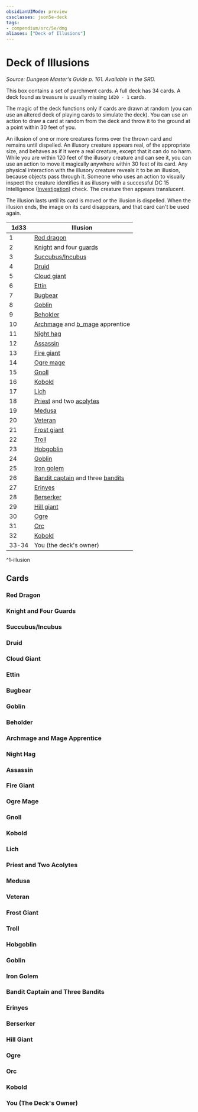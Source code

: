 ```yaml
---
obsidianUIMode: preview
cssclasses: json5e-deck
tags:
- compendium/src/5e/dmg
aliases: ["Deck of Illusions"]
---
```

# Deck of Illusions
*Source: Dungeon Master's Guide p. 161. Available in the SRD.*  

This box contains a set of parchment cards. A full deck has 34 cards. A deck found as treasure is usually missing `1d20 - 1` cards.

The magic of the deck functions only if cards are drawn at random (you can use an altered deck of playing cards to simulate the deck). You can use an action to draw a card at random from the deck and throw it to the ground at a point within 30 feet of you.

An illusion of one or more creatures forms over the thrown card and remains until dispelled. An illusory creature appears real, of the appropriate size, and behaves as if it were a real creature, except that it can do no harm. While you are within 120 feet of the illusory creature and can see it, you can use an action to move it magically anywhere within 30 feet of its card. Any physical interaction with the illusory creature reveals it to be an illusion, because objects pass through it. Someone who uses an action to visually inspect the creature identifies it as illusory with a successful DC 15 Intelligence ([Investigation](_skills.md#Investigation)) check. The creature then appears translucent.

The illusion lasts until its card is moved or the illusion is dispelled. When the illusion ends, the image on its card disappears, and that card can't be used again.

| 1d33 | Illusion |
|------|----------|
| 1 | [Red dragon](b_adult-red-dragon.md) |
| 2 | [Knight](b_knight.md) and four [guards](b_guard.md) |
| 3 | [Succubus/Incubus](b_succubus.md) |
| 4 | [Druid](b_druid.md) |
| 5 | [Cloud giant](b_cloud-giant.md) |
| 6 | [Ettin](b_ettin.md) |
| 7 | [Bugbear](b_bugbear.md) |
| 8 | [Goblin](b_goblin.md) |
| 9 | [Beholder](2.%20GM%20Tools/5eTools%20Compendium%20&%20Rules/_compendium/bestiary/aberration/b_beholder.md) |
| 10 | [Archmage](b_archmage.md) and [b_mage](b_mage.md) apprentice |
| 11 | [Night hag](2.%20GM%20Tools/5eTools%20Compendium%20&%20Rules/_compendium/bestiary/fiend/b_night-hag.md) |
| 12 | [Assassin](b_assassin.md) |
| 13 | [Fire giant](b_fire-giant.md) |
| 14 | [Ogre mage](b_oni.md) |
| 15 | [Gnoll](b_gnoll.md) |
| 16 | [Kobold](b_kobold.md) |
| 17 | [Lich](compendium/bestiary/undead/lich.md) |
| 18 | [Priest](b_priest.md) and two [acolytes](2.%20GM%20Tools/5eTools%20Compendium%20&%20Rules/_compendium/bestiary/humanoid/b_acolyte.md) |
| 19 | [Medusa](b_medusa.md) |
| 20 | [Veteran](b_veteran.md) |
| 21 | [Frost giant](b_frost-giant.md) |
| 22 | [Troll](b_troll.md) |
| 23 | [Hobgoblin](b_hobgoblin.md) |
| 24 | [Goblin](b_goblin.md) |
| 25 | [Iron golem](b_iron-golem.md) |
| 26 | [Bandit captain](b_bandit-captain.md) and three [bandits](b_bandit.md) |
| 27 | [Erinyes](b_erinyes.md) |
| 28 | [Berserker](b_berserker.md) |
| 29 | [Hill giant](b_hill-giant.md) |
| 30 | [Ogre](b_ogre.md) |
| 31 | [Orc](b_orc.md) |
| 32 | [Kobold](b_kobold.md) |
| 33-34 | You (the deck's owner) |
^1-illusion

## Cards

### Red Dragon


### Knight and Four Guards


### Succubus/Incubus


### Druid


### Cloud Giant


### Ettin


### Bugbear


### Goblin


### Beholder


### Archmage and Mage Apprentice


### Night Hag


### Assassin


### Fire Giant


### Ogre Mage


### Gnoll


### Kobold


### Lich


### Priest and Two Acolytes


### Medusa


### Veteran


### Frost Giant


### Troll


### Hobgoblin


### Goblin


### Iron Golem


### Bandit Captain and Three Bandits


### Erinyes


### Berserker


### Hill Giant


### Ogre


### Orc


### Kobold


### You (The Deck's Owner)